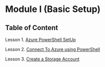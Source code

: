 # Module I (Basic Setup)

## Table of Content

Lesson 1. [Azure PowerShell SetUp](https://github.com/abhishekanand/AzureLearning/blob/master/Module%20I/AzurePowershellSetup.md)

Lesson 2. [Connect To Azure using PowerShell](https://github.com/abhishekanand/AzureLearning/blob/master/Module%20I/ConnectToAzure.md)

Lesson 3. [Create a Storage Account]()

